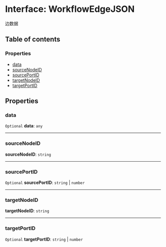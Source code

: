 # Interface: WorkflowEdgeJSON

边数据

## Table of contents

### Properties

* [data](/en/auto-docs/free-layout-core/interfaces/WorkflowEdgeJSON.md#data)
* [sourceNodeID](/en/auto-docs/free-layout-core/interfaces/WorkflowEdgeJSON.md#sourcenodeid)
* [sourcePortID](/en/auto-docs/free-layout-core/interfaces/WorkflowEdgeJSON.md#sourceportid)
* [targetNodeID](/en/auto-docs/free-layout-core/interfaces/WorkflowEdgeJSON.md#targetnodeid)
* [targetPortID](/en/auto-docs/free-layout-core/interfaces/WorkflowEdgeJSON.md#targetportid)

## Properties

### data

`Optional` **data**: `any`

***

### sourceNodeID

**sourceNodeID**: `string`

***

### sourcePortID

`Optional` **sourcePortID**: `string` | `number`

***

### targetNodeID

**targetNodeID**: `string`

***

### targetPortID

`Optional` **targetPortID**: `string` | `number`
